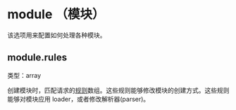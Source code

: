 # module （模块）

该选项用来配置如何处理各种模块。

## module.rules

类型：array

创建模块时，匹配请求的[规则](https://doc.webpack-china.org/configuration/module/#rule)数组。这些规则能够修改模块的创建方式。这些规则能够对模块应用 loader，或者修改解析器\(parser\)。



